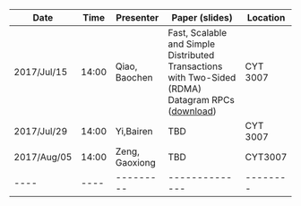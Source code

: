 | Date | Time | Presenter | Paper (slides) | Location |
| ---- | ---- | --------- | -------------- | -------- |
| 2017/Jul/15 | 14:00 | Qiao, Baochen | Fast, Scalable and Simple Distributed Transactions with Two-Sided (RDMA) Datagram RPCs ([download](https://www.usenix.org/conference/osdi16/technical-sessions/presentation/kalia)) | CYT 3007 |
| 2017/Jul/29 | 14:00 | Yi,Bairen | TBD | CYT 3007 |
| 2017/Aug/05 | 14:00 | Zeng, Gaoxiong |TBD | CYT3007 |
| ---- | ---- | --------- | -------------- | -------- |
